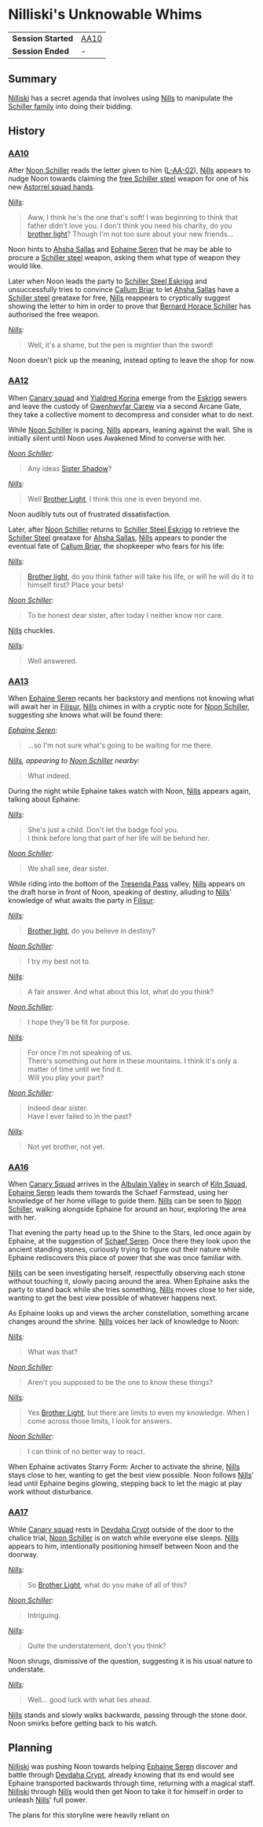 # Nilliski's Unknowable Whims

|||
| --- | --- |
| **Session Started** | [AA10](../../sessions/AA10.md) | storyline.2
| **Session Ended** | - |

## Summary

[Nilliski](../../characters/nilliski.md) has a secret agenda that involves using [Nills](../../characters/nills.md) to manipulate the [Schiller family](../../organisations/schiller-family.md) into doing their bidding.

## History

### [AA10](../../sessions/AA10.md)

After [Noon Schiller](../../characters/noon-schiller.md) reads the letter given to him ([L-AA-02](../../letters/L-AA-02.md)), [Nills](../../characters/nills.md) appears to nudge Noon towards claiming the [free Schiller steel](../ended/free-schiller-steel.md) weapon for one of his new [Astorrel squad hands](../../organisations/government/astorrel/ranks/astorrel-squad-hand.md).

*[Nills](../../characters/nills.md):*
> Aww, I think he's the one that's soft! I was beginning to think that father didn't love you. I don't think you need his charity, do you [brother light](../../characters/noon-schiller.md)? Though I'm not too sure about your new friends...

Noon hints to [Ahsha Sallas](../../characters/ahsha-sallas.md) and [Ephaine Seren](../../characters/ephaine-seren.md) that he may be able to procure a [Schiller steel](../../items/schiller-steel.md) weapon, asking them what type of weapon they would like.

Later when Noon leads the party to [Schiller Steel Eskrigg](../../places/buildings/shops/schiller-steel-eskrigg.md) and unsuccessfully tries to convince [Callum Briar](../../characters/callum-briar.md) to let [Ahsha Sallas](../../characters/ahsha-sallas.md) have a [Schiller steel](../../items/schiller-steel.md) greataxe for free, [Nills](../../characters/nills.md) reappears to cryptically suggest showing the letter to him in order to prove that [Bernard Horace Schiller](../../characters/bernard-horace-schiller.md) has authorised the free weapon.

*[Nills](../../characters/nills.md):*
> Well, it's a shame, but the pen is mightier than the sword!

Noon doesn't pick up the meaning, instead opting to leave the shop for now.

### [AA12](../../sessions/AA12.md)

When [Canary squad](../../organisations/government/astorrel/squads/canary-squad.md) and [Yialdred Korina](../../characters/yialdred-korina.md) emerge from the [Eskrigg](../../places/cities/eskrigg.md) sewers and leave the custody of [Gwenhwyfar Carew](../../characters/gwenhwyfar-carew.md) via a second Arcane Gate, they take a collective moment to decompress and consider what to do next.

While [Noon Schiller](../../characters/noon-schiller.md) is pacing, [Nills](../../characters/nills.md) appears, leaning against the wall. She is initially silent until Noon uses Awakened Mind to converse with her.

*[Noon Schiller](../../characters/noon-schiller.md):*
> Any ideas [Sister Shadow](../../characters/nills.md)?

*[Nills](../../characters/nills.md):*
> Well [Brother Light](../../characters/noon-schiller.md), I think this one is even beyond me.

Noon audibly tuts out of frustrated dissatisfaction.

Later, after [Noon Schiller](../../characters/noon-schiller.md) returns to [Schiller Steel Eskrigg](../../places/buildings/shops/schiller-steel-eskrigg.md) to retrieve the [Schiller Steel](../../items/schiller-steel.md) greataxe for [Ahsha Sallas](../../characters/ahsha-sallas.md), [Nills](../../characters/nills.md) appears to ponder the eventual fate of [Callum Briar](../../characters/callum-briar.md), the shopkeeper who fears for his life:

*[Nills](../../characters/nills.md):*
> [Brother light](../../characters/noon-schiller.md), do you think father will take his life, or will he will do it to himself first? Place your bets!

*[Noon Schiller](../../characters/noon-schiller.md):*
> To be honest dear sister, after today I neither know nor care.

[Nills](../../characters/nills.md) chuckles.

*[Nills](../../characters/nills.md):*
> Well answered.

### [AA13](../../sessions/AA13.md)

When [Ephaine Seren](../../characters/ephaine-seren.md) recants her backstory and mentions not knowing what will await her in [Filisur](../../places/villages/filisur.md), [Nills](../../characters/nills.md) chimes in with a cryptic note for [Noon Schiller](../../characters/noon-schiller.md), suggesting she knows what will be found there:

*[Ephaine Seren](../../characters/ephaine-seren.md):*
> ...so I'm not sure what's going to be waiting for me there.

*[Nills](../../characters/nills.md), appearing to [Noon Schiller](../../characters/noon-schiller.md) nearby:*
> What indeed.

During the night while Ephaine takes watch with Noon, [Nills](../../characters/nills.md) appears again, talking about Ephaine:

*[Nills](../../characters/nills.md):*
> She's just a child. Don't let the badge fool you.  
> I think before long that part of her life will be behind her.

*[Noon Schiller](../../characters/noon-schiller.md):*
> We shall see, dear sister.

While riding into the bottom of the [Tresenda Pass](../../places/roads/tresenda-pass.md) valley, [Nills](../../characters/nills.md) appears on the draft horse in front of Noon, speaking of destiny, alluding to [Nills](../../characters/nills.md)' knowledge of what awaits the party in [Filisur](../../places/villages/filisur.md):

*[Nills](../../characters/nills.md):*
> [Brother light](../../characters/noon-schiller.md), do you believe in destiny?

*[Noon Schiller](../../characters/noon-schiller.md):*
> I try my best not to.

*[Nills](../../characters/nills.md):*
> A fair answer. And what about this lot, what do you think?

*[Noon Schiller](../../characters/noon-schiller.md):*
> I hope they'll be fit for purpose.

*[Nills](../../characters/nills.md):*
> For once I'm not speaking of us.  
> There's something out here in these mountains. I think it's only a matter of time until we find it.  
> Will you play your part?

*[Noon Schiller](../../characters/noon-schiller.md):*
> Indeed dear sister.  
> Have I ever failed to in the past?

*[Nills](../../characters/nills.md):*
> Not yet brother, not yet.

### [AA16](../../sessions/AA16.md)

When [Canary Squad](../../organisations/government/astorrel/squads/canary-squad.md) arrives in the [Albulain Valley](../../places/plains-valleys/albulain-valley.md) in search of [Kiln Squad](../../organisations/government/astorrel/squads/kiln-squad.md), [Ephaine Seren](../../characters/ephaine-seren.md) leads them towards the Schaef Farmstead, using her knowledge of her home village to guide them. [Nills](../../characters/nills.md) can be seen to [Noon Schiller](../../characters/noon-schiller.md), walking alongside Ephaine for around an hour, exploring the area with her.

That evening the party head up to the Shine to the Stars, led once again by Ephaine, at the suggestion of [Schaef Seren](../../characters/schaef-seren.md). Once there they look upon the ancient standing stones, curiously trying to figure out their nature while Ephaine rediscovers this place of power that she was once familiar with.

[Nills](../../characters/nills.md) can be seen investigating herself, respectfully observing each stone without touching it, slowly pacing around the area. When Ephaine asks the party to stand back while she tries something, [Nills](../../characters/nills.md) moves close to her side, wanting to get the best view possible of whatever happens next.

As Ephaine looks up and views the archer constellation, something arcane changes around the shrine. [Nills](../../characters/nills.md) voices her lack of knowledge to Noon:

*[Nills](../../characters/nills.md):*
> What was that?

*[Noon Schiller](../../characters/noon-schiller.md):*
> Aren't you supposed to be the one to know these things?

*[Nills](../../characters/nills.md):*
> Yes [Brother Light](../../characters/noon-schiller.md), but there are limits to even my knowledge. When I come across those limits, I look for answers.

*[Noon Schiller](../../characters/noon-schiller.md):*
> I can think of no better way to react.

When Ephaine activates Starry Form: Archer to activate the shrine, [Nills](../../characters/nills.md) stays close to her, wanting to get the best view possible. Noon follows [Nills](../../characters/nills.md)' lead until Ephaine begins glowing, stepping back to let the magic at play work without disturbance.

### [AA17](../../sessions/AA17.md)

While [Canary squad](../../organisations/government/astorrel/squads/canary-squad.md) rests in [Devdaha Crypt](../../places/dungeons/devdaha-crypt.md) outside of the door to the chalice trial, [Noon Schiller](../../characters/noon-schiller.md) is on watch while everyone else sleeps. [Nills](../../characters/nills.md) appears to him, intentionally positioning himself between Noon and the doorway.

*[Nills](../../characters/nills.md):*
> So [Brother Light](../../characters/noon-schiller.md), what do you make of all of this?

*[Noon Schiller](../../characters/noon-schiller.md):*
> Intriguing.

*[Nills](../../characters/nills.md):*
> Quite the understatement, don't you think?

Noon shrugs, dismissive of the question, suggesting it is his usual nature to understate.

*[Nills](../../characters/nills.md):*
> Well... good luck with what lies ahead.

[Nills](../../characters/nills.md) stands and slowly walks backwards, passing through the stone door. Noon smirks before getting back to his watch.

## Planning

[Nilliski](../../characters/nilliski.md) was pushing Noon towards helping [Ephaine Seren](../../characters/ephaine-seren.md) discover and battle through [Devdaha Crypt](../../places/dungeons/devdaha-crypt.md), already knowing that its end would see Ephaine transported backwards through time, returning with a magical staff. [Nilliski](../../characters/nilliski.md) through [Nills](../../characters/nills.md) would then get Noon to take it for himself in order to unleash [Nills](../../characters/nills.md)' full power.

The plans for this storyline were heavily reliant on 
